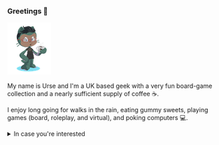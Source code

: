 ### Greetings 🦑

![octo-urse](https://github.com/gleeblezoid/gleeblezoid/blob/de079b1c1bddfd9b838be7e151049a27adeb6260/transparent%20octocat.png)

My name is Urse and I'm a UK based geek with a very fun board-game collection and a nearly sufficient supply of coffee ☕. 

I enjoy long going for walks in the rain, eating gummy sweets, playing games (board, roleplay, and virtual), and poking computers 💻.

<details><summary> In case you're interested</summary>
  
- ➡️ My pronouns are: they/them
- 📫 Reach me at: hello@gleeblezoid.com
- 🌐 See more of my online stuff at: gleeblezoid.com
- 🎉 Fun fact: I grew up under a rock and studied Geology

</details>
